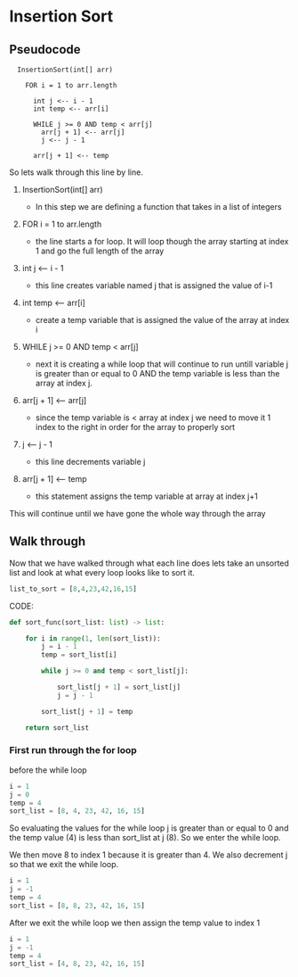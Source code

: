 # Insertion Sort

## Pseudocode

```
  InsertionSort(int[] arr)

    FOR i = 1 to arr.length

      int j <-- i - 1
      int temp <-- arr[i]

      WHILE j >= 0 AND temp < arr[j]
        arr[j + 1] <-- arr[j]
        j <-- j - 1

      arr[j + 1] <-- temp
```

So lets walk through this line by line.

1. InsertionSort(int[] arr)

    - In this step we are defining a function that takes in a list of integers

2. FOR i = 1 to arr.length

    - the line starts a for loop. It will loop though the array starting at index 1 and go the full length of the array

3. int j <-- i - 1

    - this line creates variable named j that is assigned the value of i-1

4. int temp <-- arr[i]

    - create a temp variable that is assigned the value of the array at index i

5. WHILE j >= 0 AND temp < arr[j]

    - next it is creating a while loop that will continue to run untill variable j is greater than or equal to 0 AND the temp variable is less than the array at index j.

6. arr[j + 1] <-- arr[j]

    - since the temp variable is < array at index j we need to move it 1 index to the right in order for the array to properly sort

7. j <-- j - 1

    - this line decrements variable j

8. arr[j + 1] <-- temp

    - this statement assigns the temp variable at array at index j+1

This will continue until we have gone the whole way through the array

## Walk through

Now that we have walked through what each line does lets take an unsorted list and look at what every loop looks like to sort it.

```Python
list_to_sort = [8,4,23,42,16,15]
```

CODE:

```Python
def sort_func(sort_list: list) -> list:

    for i in range(1, len(sort_list)):
        j = i - 1
        temp = sort_list[i]

        while j >= 0 and temp < sort_list[j]:

            sort_list[j + 1] = sort_list[j]
            j = j - 1

        sort_list[j + 1] = temp

    return sort_list
```

### First run through the for loop

before the while loop

```Python
i = 1
j = 0
temp = 4
sort_list = [8, 4, 23, 42, 16, 15]
```

So evaluating the values for the while loop j is greater than or equal to 0 and the temp value (4) is less than sort_list at j (8). So we enter the while loop.

We then move 8 to index 1 because it is greater than 4. We also decrement j so that we exit the while loop.

```Python
i = 1
j = -1
temp = 4
sort_list = [8, 8, 23, 42, 16, 15]
```

After we exit the while loop we then assign the temp value to index 1

```Python
i = 1
j = -1
temp = 4
sort_list = [4, 8, 23, 42, 16, 15]
```

